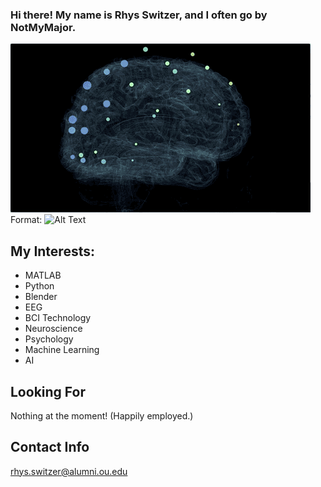 ### Hi there! My name is Rhys Switzer, and I often go by NotMyMajor.

![EEG](OpenBCI-WebXR-EEG.gif)
Format: ![Alt Text](url)

## My Interests:
* MATLAB
* Python
* Blender
* EEG
* BCI Technology
* Neuroscience
* Psychology
* Machine Learning
* AI

## Looking For
Nothing at the moment! (Happily employed.)

## Contact Info
rhys.switzer@alumni.ou.edu


<!---
NotMyMajor/NotMyMajor is a ✨ special ✨ repository because its `README.md` (this file) appears on your GitHub profile.
You can click the Preview link to take a look at your changes.
--->
